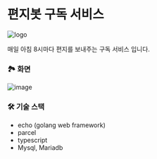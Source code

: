 # 편지봇 구독 서비스
![logo](https://user-images.githubusercontent.com/32125218/85204015-7af53c80-b34c-11ea-8751-94bf4ffd5baa.png)

매일 아침 8시마다 편지를 보내주는 구독 서비스 입니다.

### 🏞️ 화면
![image](https://user-images.githubusercontent.com/32125218/85199281-4d4acc00-b329-11ea-8c3b-1c9dbf9ca511.png)

### 🛠️ 기술 스택
- echo (golang web framework)
- parcel
- typescript
- Mysql, Mariadb
